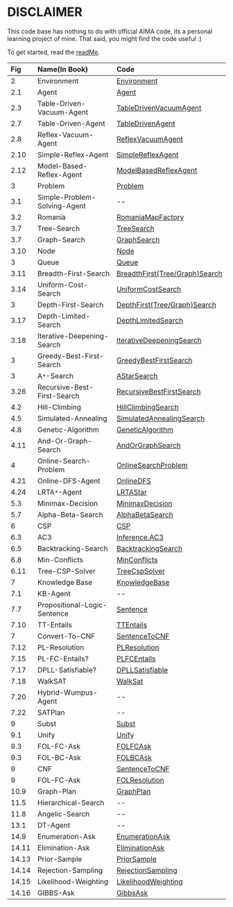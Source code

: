 # DISCLAIMER #
This code base has nothing to do with official AIMA code, its a personal learning project of mine. That said, you might find the code useful :)

To get started, read the [readMe](http://code.google.com/p/aima-scala/wiki/readMe).

| **Fig** | **Name(In Book)** | **Code** |
|:--------|:------------------|:---------|
| 2       | Environment       | [Environment](http://code.google.com/p/aima-scala/source/browse/trunk/src/main/scala/aima/basic/Environment.scala)  |
| 2.1     | Agent             | [Agent](http://code.google.com/p/aima-scala/source/browse/trunk/src/main/scala/aima/basic/Agent.scala)  |
| 2.3     | Table-Driven-Vacuum-Agent | [TableDrivenVacuumAgent](http://code.google.com/p/aima-scala/source/browse/trunk/src/main/scala/aima/basic/VacuumWorld.scala) |
| 2.7     | Table-Driven-Agent | [TableDrivenAgent](http://code.google.com/p/aima-scala/source/browse/trunk/src/main/scala/aima/basic/Agent.scala)  |
| 2.8     | Reflex-Vacuum-Agent | [ReflexVacuumAgent](http://code.google.com/p/aima-scala/source/browse/trunk/src/main/scala/aima/basic/VacuumWorld.scala)  |
| 2.10    | Simple-Reflex-Agent | [SimpleReflexAgent](http://code.google.com/p/aima-scala/source/browse/trunk/src/main/scala/aima/basic/Agent.scala)  |
| 2.12    | Model-Based-Reflex-Agent | [ModelBasedReflexAgent](http://code.google.com/p/aima-scala/source/browse/trunk/src/main/scala/aima/basic/Agent.scala)  |
| 3       | Problem           | [Problem](http://code.google.com/p/aima-scala/source/browse/trunk/src/main/scala/aima/search/Problem.scala) |
| 3.1     | Simple-Problem-Solving-Agent | --       |
| 3.2     | Romania           | [RomaniaMapFactory](http://code.google.com/p/aima-scala/source/browse/trunk/src/main/scala/aima/search/RomaniaMapFactory.scala) |
| 3.7     | Tree-Search       | [TreeSearch](http://code.google.com/p/aima-scala/source/browse/trunk/src/main/scala/aima/search/uninformed/UninformedSearch.scala) |
| 3.7     | Graph-Search      | [GraphSearch](http://code.google.com/p/aima-scala/source/browse/trunk/src/main/scala/aima/search/uninformed/UninformedSearch.scala) |
| 3.10    | Node              | [Node](http://code.google.com/p/aima-scala/source/browse/trunk/src/main/scala/aima/search/Node.scala) |
| 3       | Queue             | [Queue](http://code.google.com/p/aima-scala/source/browse/trunk/src/main/scala/aima/search/Queue.scala) |
| 3.11    | Breadth-First-Search | [BreadthFirst{Tree/Graph}Search](http://code.google.com/p/aima-scala/source/browse/trunk/src/main/scala/aima/search/uninformed/UninformedSearch.scala) |
| 3.14    | Uniform-Cost-Search | [UniformCostSearch](http://code.google.com/p/aima-scala/source/browse/trunk/src/main/scala/aima/search/uninformed/UninformedSearch.scala) |
| 3       | Depth-First-Search | [DepthFirst{Tree/Graph}Search](http://code.google.com/p/aima-scala/source/browse/trunk/src/main/scala/aima/search/uninformed/UninformedSearch.scala) |
| 3.17    | Depth-Limited-Search | [DepthLimitedSearch](http://code.google.com/p/aima-scala/source/browse/trunk/src/main/scala/aima/search/uninformed/UninformedSearch.scala) |
| 3.18    | Iterative-Deepening-Search | [IterativeDeepeningSearch](http://code.google.com/p/aima-scala/source/browse/trunk/src/main/scala/aima/search/uninformed/UninformedSearch.scala) |
| 3       | Greedy-Best-First-Search | [GreedyBestFirstSearch](http://code.google.com/p/aima-scala/source/browse/trunk/src/main/scala/aima/search/informed/InformedSearch.scala) |
| 3       | A`*`-Search       | [AStarSearch](http://code.google.com/p/aima-scala/source/browse/trunk/src/main/scala/aima/search/informed/InformedSearch.scala) |
| 3.26    | Recursive-Best-First-Search | [RecursiveBestFirstSearch](http://code.google.com/p/aima-scala/source/browse/trunk/src/main/scala/aima/search/informed/InformedSearch.scala) |
| 4.2     | Hill-Climbing     | [HillClimbingSearch ](http://code.google.com/p/aima-scala/source/browse/trunk/src/main/scala/aima/search/local/LocalSearch.scala) |
| 4.5     | Simulated-Annealing | [SimulatedAnnealingSearch ](http://code.google.com/p/aima-scala/source/browse/trunk/src/main/scala/aima/search/local/LocalSearch.scala) |
| 4.8     | Genetic-Algorithm | [GeneticAlgorithm ](http://code.google.com/p/aima-scala/source/browse/trunk/src/main/scala/aima/search/local/LocalSearch.scala) |
| 4.11    | And-Or-Graph-Search | [AndOrGraphSearch ](http://code.google.com/p/aima-scala/source/browse/trunk/src/main/scala/aima/search/local/AndOrGraphSearch.scala) |
| 4       | Online-Search-Problem | [OnlineSearchProblem ](http://code.google.com/p/aima-scala/source/browse/trunk/src/main/scala/aima/search/Problem.scala) |
| 4.21    | Online-DFS-Agent  | [OnlineDFS](http://code.google.com/p/aima-scala/source/browse/trunk/src/main/scala/aima/search/online/OnlineSearches.scala) |
| 4.24    | LRTA`*`-Agent     | [LRTAStar](http://code.google.com/p/aima-scala/source/browse/trunk/src/main/scala/aima/search/online/OnlineSearches.scala) |
| 5.3     | Minimax-Decision  | [MinimaxDecision ](http://code.google.com/p/aima-scala/source/browse/trunk/src/main/scala/aima/search/adversarial/AdversarialSearch.scala) |
| 5.7     | Alpha-Beta-Search | [AlphaBetaSearch ](http://code.google.com/p/aima-scala/source/browse/trunk/src/main/scala/aima/search/adversarial/AdversarialSearch.scala) |
| 6       | CSP               | [CSP](http://code.google.com/p/aima-scala/source/browse/trunk/src/main/scala/aima/search/csp/CSP.scala) |
| 6.3     | AC3               | [Inference.AC3](http://code.google.com/p/aima-scala/source/browse/trunk/src/main/scala/aima/search/csp/CspSolver.scala) |
| 6.5     | Backtracking-Search | [BacktrackingSearch](http://code.google.com/p/aima-scala/source/browse/trunk/src/main/scala/aima/search/csp/CspSolver.scala) |
| 6.8     | Min-Conflicts     | [MinConflicts](http://code.google.com/p/aima-scala/source/browse/trunk/src/main/scala/aima/search/csp/CspSolver.scala) |
| 6.11    | Tree-CSP-Solver   | [TreeCspSolver](http://code.google.com/p/aima-scala/source/browse/trunk/src/main/scala/aima/search/csp/CspSolver.scala) |
| 7       | Knowledge Base    | [KnowledgeBase](http://code.google.com/p/aima-scala/source/browse/trunk/src/main/scala/aima/logic/propositional/KnowledgeBase.scala) |
| 7.1     | KB-Agent          | --       |
| 7.7     | Propositional-Logic-Sentence | [Sentence](http://code.google.com/p/aima-scala/source/browse/trunk/src/main/scala/aima/logic/propositional/PropositionalLogicGrammar.scala) |
| 7.10    | TT-Entails        | [TTEntails](http://code.google.com/p/aima-scala/source/browse/trunk/src/main/scala/aima/logic/propositional/EntailmentAlgorithms.scala) |
| 7       | Convert-To-CNF    | [SentenceToCNF](http://code.google.com/p/aima-scala/source/browse/trunk/src/main/scala/aima/logic/propositional/CNFGrammar.scala) |
| 7.12    | PL-Resolution     | [PLResolution](http://code.google.com/p/aima-scala/source/browse/trunk/src/main/scala/aima/logic/propositional/EntailmentAlgorithms.scala) |
| 7.15    | PL-FC-Entails?    | [PLFCEntails](http://code.google.com/p/aima-scala/source/browse/trunk/src/main/scala/aima/logic/propositional/EntailmentAlgorithms.scala) |
| 7.17    | DPLL-Satisfiable?  | [DPLLSatisfiable](http://code.google.com/p/aima-scala/source/browse/trunk/src/main/scala/aima/logic/propositional/EntailmentAlgorithms.scala) |
| 7.18    | WalkSAT           | [WalkSat](http://code.google.com/p/aima-scala/source/browse/trunk/src/main/scala/aima/logic/propositional/EntailmentAlgorithms.scala) |
| 7.20    | Hybrid-Wumpus-Agent   | --       |
| 7.22    | SATPlan           | --       |
| 9       | Subst             | [Subst](http://code.google.com/p/aima-scala/source/browse/trunk/src/main/scala/aima/logic/fol/FOLUtils.scala) |
| 9.1     | Unify             | [Unify](http://code.google.com/p/aima-scala/source/browse/trunk/src/main/scala/aima/logic/fol/FOLUtils.scala) |
| 9.3     | FOL-FC-Ask        | [FOLFCAsk](http://code.google.com/p/aima-scala/source/browse/trunk/src/main/scala/aima/logic/fol/FOLInferences.scala) |
| 9.3     | FOL-BC-Ask        | [FOLBCAsk](http://code.google.com/p/aima-scala/source/browse/trunk/src/main/scala/aima/logic/fol/FOLInferences.scala) |
| 9       | CNF               | [SentenceToCNF](http://code.google.com/p/aima-scala/source/browse/trunk/src/main/scala/aima/logic/fol/SentenceToCNFConverter.scala) |
| 9       | FOL-FC-Ask        | [FOLResolution](http://code.google.com/p/aima-scala/source/browse/trunk/src/main/scala/aima/logic/fol/FOLInferences.scala) |
| 10.9    | Graph-Plan        | [GraphPlan](http://code.google.com/p/aima-scala/source/browse/trunk/src/main/scala/aima/planning/classical/GraphPlan.scala) |
| 11.5    | Hierarchical-Search| --       |
| 11.8    | Angelic-Search    | --       |
| 13.1    | DT-Agent          | --       |
| 14.9    | Enumeration-Ask   | [EnumerationAsk](http://code.google.com/p/aima-scala/source/browse/trunk/src/main/scala/aima/uncertainty/InferenceAlgorithms.scala) |
| 14.11   | Elimination-Ask   | [EliminationAsk](http://code.google.com/p/aima-scala/source/browse/trunk/src/main/scala/aima/uncertainty/InferenceAlgorithms.scala) |
| 14.13   | Prior-Sample      | [PriorSample](http://code.google.com/p/aima-scala/source/browse/trunk/src/main/scala/aima/uncertainty/InferenceAlgorithms.scala) |
| 14.14   | Rejection-Sampling | [RejectionSampling](http://code.google.com/p/aima-scala/source/browse/trunk/src/main/scala/aima/uncertainty/InferenceAlgorithms.scala) |
| 14.15   | Likelihood-Weighting | [LikelihoodWeighting](http://code.google.com/p/aima-scala/source/browse/trunk/src/main/scala/aima/uncertainty/InferenceAlgorithms.scala) |
| 14.16   | GIBBS-Ask         | [GibbsAsk](http://code.google.com/p/aima-scala/source/browse/trunk/src/main/scala/aima/uncertainty/InferenceAlgorithms.scala) |





















